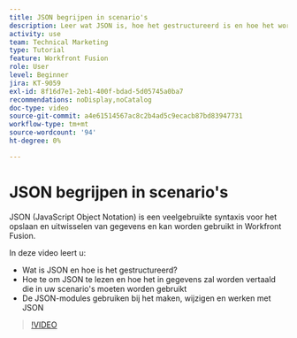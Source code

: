 ```yaml
---
title: JSON begrijpen in scenario's
description: Leer wat JSON is, hoe het gestructureerd is en hoe het wordt vertaald in gegevens die binnen uw scenario's worden gebruikt in [!DNL Adobe Workfront Fusion].
activity: use
team: Technical Marketing
type: Tutorial
feature: Workfront Fusion
role: User
level: Beginner
jira: KT-9059
exl-id: 8f16d7e1-2eb1-400f-bdad-5d05745a0ba7
recommendations: noDisplay,noCatalog
doc-type: video
source-git-commit: a4e61514567ac8c2b4ad5c9ecacb87bd83947731
workflow-type: tm+mt
source-wordcount: '94'
ht-degree: 0%

---
```


# JSON begrijpen in scenario&#39;s

JSON (JavaScript Object Notation) is een veelgebruikte syntaxis voor het opslaan en uitwisselen van gegevens en kan worden gebruikt in Workfront Fusion.

In deze video leert u:

* Wat is JSON en hoe is het gestructureerd?
* Hoe te om JSON te lezen en hoe het in gegevens zal worden vertaald die in uw scenario&#39;s moeten worden gebruikt
* De JSON-modules gebruiken bij het maken, wijzigen en werken met JSON

>[!VIDEO](https://video.tv.adobe.com/v/335300/?quality=12&learn=on)
